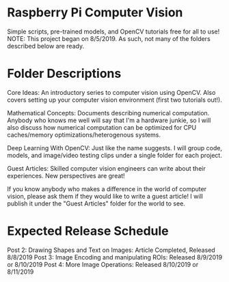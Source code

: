 # Raspberry Pi Computer Vision
Simple scripts, pre-trained models, and OpenCV tutorials free for all to use!
NOTE: This project began on 8/5/2019. As such, not many of the folders described below are ready. 

# Folder Descriptions
Core Ideas: An introductory series to computer vision using OpenCV. Also covers setting up your computer vision environment (first two tutorials out!).

Mathematical Concepts: Documents describing numerical computation. Anybody who knows me well will say that I'm a hardware junkie, so I will also discuss how numerical computation can be optimized for CPU caches/memory optimizations/heterogenous systems.

Deep Learning With OpenCV: Just like the name suggests. I will group code, models, and image/video testing clips under a single folder for each project.

Guest Articles: Skilled computer vision engineers can write about their experiences. New perspectives are great!

If you know anybody who makes a difference in the world of computer vision, please ask them if they would like to write a guest article! I will publish it under the "Guest Articles" folder for the world to see. 

# Expected Release Schedule
Post 2: Drawing Shapes and Text on Images: Article Completed, Released 8/8/2019
Post 3: Image Encoding and manipulating ROIs: Released 8/9/2019 or 8/10/2019
Post 4: More Image Operations: Released 8/10/2019 or 8/11/2019

